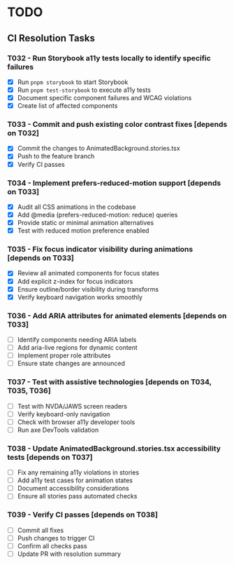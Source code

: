 # TODO

## CI Resolution Tasks

### T032 - Run Storybook a11y tests locally to identify specific failures

- [x] Run `pnpm storybook` to start Storybook
- [x] Run `pnpm test-storybook` to execute a11y tests
- [x] Document specific component failures and WCAG violations
- [x] Create list of affected components

### T033 - Commit and push existing color contrast fixes [depends on T032]

- [x] Commit the changes to AnimatedBackground.stories.tsx
- [x] Push to the feature branch
- [x] Verify CI passes

### T034 - Implement prefers-reduced-motion support [depends on T033]

- [x] Audit all CSS animations in the codebase
- [x] Add @media (prefers-reduced-motion: reduce) queries
- [x] Provide static or minimal animation alternatives
- [x] Test with reduced motion preference enabled

### T035 - Fix focus indicator visibility during animations [depends on T033]

- [x] Review all animated components for focus states
- [x] Add explicit z-index for focus indicators
- [x] Ensure outline/border visibility during transforms
- [x] Verify keyboard navigation works smoothly

### T036 - Add ARIA attributes for animated elements [depends on T033]

- [ ] Identify components needing ARIA labels
- [ ] Add aria-live regions for dynamic content
- [ ] Implement proper role attributes
- [ ] Ensure state changes are announced

### T037 - Test with assistive technologies [depends on T034, T035, T036]

- [ ] Test with NVDA/JAWS screen readers
- [ ] Verify keyboard-only navigation
- [ ] Check with browser a11y developer tools
- [ ] Run axe DevTools validation

### T038 - Update AnimatedBackground.stories.tsx accessibility tests [depends on T037]

- [ ] Fix any remaining a11y violations in stories
- [ ] Add a11y test cases for animation states
- [ ] Document accessibility considerations
- [ ] Ensure all stories pass automated checks

### T039 - Verify CI passes [depends on T038]

- [ ] Commit all fixes
- [ ] Push changes to trigger CI
- [ ] Confirm all checks pass
- [ ] Update PR with resolution summary
